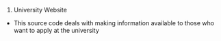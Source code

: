1. University Website
- This source code deals with making information available to those who want to apply at the university